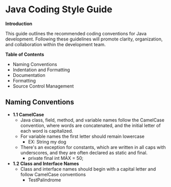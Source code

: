 # Java Coding Style Guide

**Introduction**

This guide outlines the recommended coding conventions for Java development. Following these guidelines will promote clarity, organization, and collaboration within the development team.

**Table of Contents**
  + Naming Conventions
  + Indentation and Formatting
  + Documentation
  + Formatting 
  + Source Control Management

## Naming Conventions
  + **1.1 CamelCase**
      + Java class, field, method, and variable names follow the CamelCase convention, where words are concatenated, and the initial letter of each word is capitalized.
      + For variable names the first letter should remain lowercase
          + EX: String my dog
      + There's an exception for constants, which are written in all caps with underscores, and they are often declared as static and final.
          + private final int MAX = 50;
  + **1.2 Class and Interface Names**
      + Class and interface names should begin with a capital letter and follow CamelCase conventions
          + TestPalindrome




